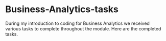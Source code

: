 # Business-Analytics-tasks
During my introduction to coding for Business Analytics we received various tasks to complete throughout the module. Here are the completed tasks.
